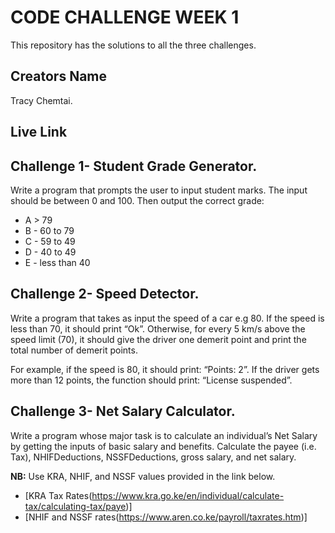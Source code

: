  # CODE CHALLENGE WEEK 1
 This repository has the solutions to all the three challenges.

## Creators Name
Tracy Chemtai.

## Live Link


## Challenge 1- Student Grade Generator.
Write a program that prompts the user to input student marks. The input should be between 0 and 100. Then output the correct grade:

- A > 79
- B - 60 to 79
- C - 59 to 49
- D - 40 to 49
- E - less than 40

## Challenge 2- Speed Detector.
Write a program that takes as input the speed of a car e.g 80. If the speed is less than 70, it should print “Ok”. Otherwise, for every 5 km/s above the speed limit (70), it should give the driver one demerit point and print the total number of demerit points.

For example, if the speed is 80, it should print: “Points: 2”. If the driver gets more than 12 points, the function should print: “License suspended”.

## Challenge 3- Net Salary Calculator.
Write a program whose major task is to calculate an individual’s Net Salary by getting the inputs of basic salary and benefits. Calculate the payee (i.e. Tax), NHIFDeductions, NSSFDeductions, gross salary, and net salary.

**NB:** Use KRA, NHIF, and NSSF values provided in the link below.

- [KRA Tax Rates(https://www.kra.go.ke/en/individual/calculate-tax/calculating-tax/paye)] 
- [NHIF and NSSF rates(https://www.aren.co.ke/payroll/taxrates.htm)]